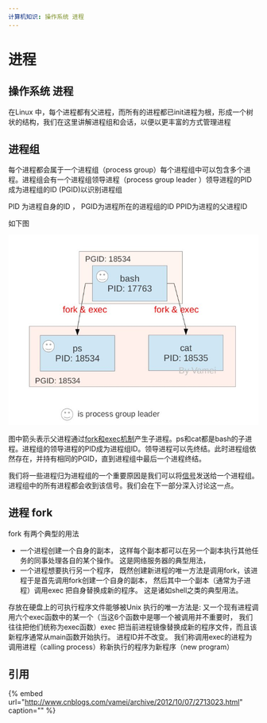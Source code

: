 ```yaml
---
计算机知识: 操作系统 进程
---
```


# 进程

## 操作系统 进程

在Linux 中，每个进程都有父进程，而所有的进程都已init进程为根，形成一个树状的结构，我们在这里讲解进程组和会话，以便以更丰富的方式管理进程

## 进程组

每个进程都会属于一个进程组（process group）每个进程组中可以包含多个进程。进程组会有一个进程组领导进程（process group leader ）领导进程的PID 成为进程组的ID \(PGID\)以识别进程组

PID 为进程自身的ID ， PGID为进程所在的进程组的ID PPID为进程的父进程ID

如下图

![](../../.gitbook/assets/image%20%2827%29.png)

图中箭头表示父进程通过[fork和exec机制](http://www.cnblogs.com/vamei/archive/2012/09/20/2694466.html)产生子进程。ps和cat都是bash的子进程。进程组的领导进程的PID成为进程组ID。领导进程可以先终结。此时进程组依然存在，并持有相同的PGID，直到进程组中最后一个进程终结。

我们将一些进程归为进程组的一个重要原因是我们可以将[信号](http://www.cnblogs.com/vamei/archive/2012/10/04/2711818.html)发送给一个进程组。进程组中的所有进程都会收到该信号。我们会在下一部分深入讨论这一点。

## 进程 fork

fork 有两个典型的用法

* 一个进程创建一个自身的副本， 这样每个副本都可以在另一个副本执行其他任务的同事处理各自的某个操作。 这是网络服务器的典型用法， 
* 一个进程想要执行另一个程序， 既然创建新进程的唯一方法是调用fork，该进程于是首先调用fork创建一个自身的副本， 然后其中一个副本（通常为子进程）调用exec 把自身替换成新的程序。 这是诸如shell之类的典型用法。

存放在硬盘上的可执行程序文件能够被Unix 执行的唯一方法是: 又一个现有进程调用六个exec函数中的某一个（当这6个函数中是哪一个被调用并不重要时， 我们往往把他们统称为exec函数）exec 把当前进程镜像替换成新的程序文件，而且该新程序通常从main函数开始执行。 进程ID并不改变。 我们称调用exec的进程为调用进程（calling process）称新执行的程序为新程序（new program）

## 引用

{% embed url="http://www.cnblogs.com/vamei/archive/2012/10/07/2713023.html" caption="" %}

